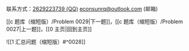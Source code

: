 联系方式：<a href="https://qm.qq.com/q/iA1sKuakak">2629223739 (QQ)</a> <a href="mailto:econsunrq@outlook.com">econsunrq@outlook.com (邮箱)</a>

[[c 题库（缩短版）/Problem 0029|下一题]]，[[c 题库（缩短版）/Problem 0027|上一题]]，[[0 主页|回到主页]]

![[1 汇总问题（缩短版）#^0028]]